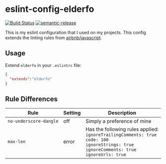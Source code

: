 # eslint-config-elderfo

[![Build Status](https://travis-ci.org/elderfo/eslint-config-elderfo.svg?branch=master)](https://travis-ci.org/elderfo/eslint-config-elderfo)
[![semantic-release](https://img.shields.io/badge/%20%20%F0%9F%93%A6%F0%9F%9A%80-semantic--release-e10079.svg)](https://github.com/semantic-release/semantic-release)

This is my eslint configuration that I used on my projects. This config extends the linting rules from [airbnb/javascript](https://github.com/airbnb/javascript).

## Usage

Extend `elderfo` in your `.eslintrc` file:

```json
{
  "extends":"elderfo"
}
```

## Rule Differences

| Rule | Setting | Description |
| --- | --- | --- |
| `no-underscore-dangle` | off | Simply a preference of mine |
| `max-len` | error | Has the following rules applied: </br> `ignoreTrailingComments: true`</br>`code: 100`</br>`ignoreStrings: true`</br>`ignoreComments: true`</br>`ignoreUrls: true` |
